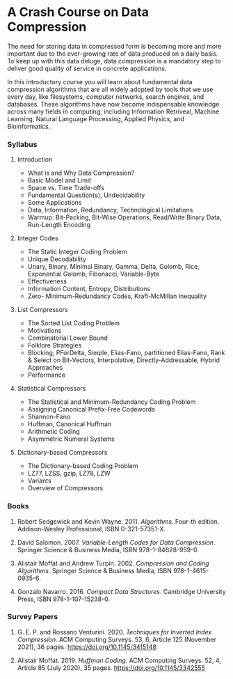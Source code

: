 A Crash Course on Data Compression
==================================

The need for storing data in compressed form is becoming more and more important
due to the ever-growing rate of data produced on a daily basis.
To keep up with this data deluge, data compression
is a mandatory step to deliver good quality of service in concrete applications.

In this introductory course you will learn about fundamental
data compression algorithms that are all widely adopted by
tools that we use every day, like filesystems, computer networks,
search engines, and databases.
These algorithms have now become indispensable knowledge across many fields in computing, including Information Retriveal, Machine Learning, Natural Language Processing, Applied Physics, and Bioinformatics.


### Syllabus

1. Introduction
	- What is and Why Data Compression?
	- Basic Model and Limit
	- Space vs. Time Trade-offs
	- Fundamental Question(s), Undecidability
	- Some Applications
	- Data, Information, Redundancy, Technological Limitations
	- Warmup: Bit-Packing, Bit-Wise Operations, Read/Write Binary Data, Run-Length Encoding

2. Integer Codes
	- The Static Integer Coding Problem
	- Unique Decodability
	- Unary, Binary, Minimal Binary, Gamma, Delta, Golomb, Rice, Exponential Golomb, Fibonacci, Variable-Byte
	- Effectiveness
	- Information Content, Entropy, Distributions
	- Zero- Minimum-Redundancy Codes, Kraft-McMillan Inequality
	
3. List Compressors
	- The Sorted List Coding Problem
	- Motivations
	- Combinatorial Lower Bound
	- Folklore Strategies
	- Blocking, PForDelta, Simple, Elias-Fano, partitioned Elias-Fano, Rank & Select on Bit-Vectors, Interpolative, Directly-Addressable, Hybrid Approaches
	- Performance

4. Statistical Compressors
	- The Statistical and Minimum-Redundancy Coding Problem
	- Assigning Canonical Prefix-Free Codewords
	- Shannon-Fano
	- Huffman, Canonical Huffman
	- Arithmetic Coding
	- Asymmetric Numeral Systems

5. Dictionary-based Compressors
	- The Dictionary-based Coding Problem
	- LZ77, LZSS, gzip, LZ78, LZW
	- Variants
	- Overview of Compressors

### Books

1. Robert Sedgewick and Kevin Wayne. 2011. *Algorithms*. Four-th edition. Addison-Wesley Professional, ISBN 0-321-57351-X.

2. David Salomon. 2007. *Variable-Length Codes for Data Compression*. Springer Science & Business Media, ISBN 978-1-84628-959-0.

3. Alistair Moffat and Andrew Turpin. 2002. *Compression and Coding Algorithms*. Springer Science & Business Media, ISBN 978-1-4615-0935-6.

4. Gonzalo Navarro. 2016. *Compact Data Structures*. Cambridge University Press, ISBN 978-1-107-15238-0.

### Survey Papers

1. G. E. P. and Rossano Venturini. 2020. *Techniques for Inverted Index Compression*. ACM Computing Surveys. 53, 6, Article 125 (November 2021), 36 pages. https://doi.org/10.1145/3415148

2. Alistair Moffat. 2019. *Huffman Coding*. ACM Computing Surveys. 52, 4, Article 85 (July 2020), 35 pages. https://doi.org/10.1145/3342555


<!-- ### QR Codes

	qrencode "myurl" -o myurl.png -->

